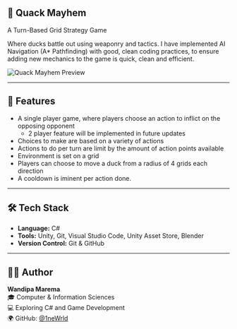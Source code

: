 ## 🦆 Quack Mayhem 

A Turn-Based Grid Strategy Game

 Where ducks battle out using weaponry and tactics. 
 I have implemented  AI Navigation (A* Pathfinding) with good, clean coding practices, to ensure adding new mechanics to the game is quick, clean and efficient.


![Quack Mayhem Preview](My%20project/Assets/Images/QuackMayhem_Gif.gif)


---

## 📌 Features

- A single player game, where players choose an action to inflict on the opposing opponent
  - 2 player feature will be implemented in future updates 
- Choices to make are based on a variety of actions
- Actions to do per turn are limit by the amount of action points available
- Environment is set on a grid
- Players can choose to move a duck from a radius of 4 grids each direction
- A cooldown is iminent per action done.

---

## 🛠️ Tech Stack

- **Language:** C#
- **Tools:** Unity, Git, Visual Studio Code, Unity Asset Store, Blender
- **Version Control:** Git & GitHub

---

## 🙋‍♂️ Author

**Wandipa Marema**  
🎓 Computer & Information Sciences  
💻 Exploring C# and Game Development  
🌍 GitHub: [@1neWrld](https://github.com/1neWrld)
